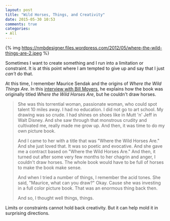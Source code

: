 ```yaml
---
layout: post
title: "Wild Horses, Things, and Creativity"
date: 2015-05-30 10:53
comments: true
categories:
- All
---
```


{% img https://nmbdesigner.files.wordpress.com/2012/05/where-the-wild-things-are-2.jpeg %} 

Sometimes I want to create something and I run into a limitation or
constraint. It is at this point where I am tempted to give up and say
that I just _can't_ do that.

At this time,  I remember Maurice Sendak and the origins of _Where
the Wild Things Are_.  In this [interview with Bill Moyers](http://www.pbs.org/now/arts/sendak.html), he explains
how the book was originally titled _Where the Wild Horses Are_, but he
couldn't draw horses.

>She was this torrential woman, passionate woman, who could spot talent 10 miles away. I had no education. I did not go to art school. My drawing was so crude. I had shines on shoes like in Mutt 'n' Jeff in Walt Disney. And she saw through that monstrous crudity and cultivated me, really made me grow up. And then, it was time to do my own picture book.
>
>And I came to her with a title that was "Where the Wild Horses Are." And she just loved that. It was so poetic and evocative. And she gave me a contract based on "Where the Wild Horses Are." And then, it turned out after some very few months to her chagrin and anger, I couldn't draw horses. The whole book would have to be full of horses to make the book make sense.
>
>And when I tried a number of things, I remember the acid tones. She said, "Maurice, what can you draw?" Okay. Cause she was investing in a full color picture book. That was an enormous thing back then.
>
>And so, I thought well things, things.


Limits or constraints cannot hold back creativity.  But it can help
mold it in surprising directions.


